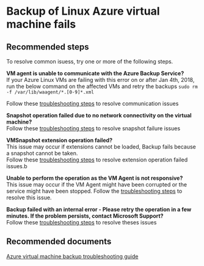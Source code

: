 <properties
	pageTitle="Backup of Linux Azure virtual machine fails"
	description="Linux VM Snapshot issues"
	service="microsoft.recoveryservices"
	resource="vaults"
	authors="trinadhk"
	displayOrder="1"
	selfHelpType="resource"
	supportTopicIds="32553276"
	resourceTags=""
	productPesIds="15207"
	cloudEnvironments="public"
/>

# Backup of Linux Azure virtual machine fails

## **Recommended steps**
To resolve common isuess, try one or more of the following steps.

**VM agent is unable to communicate with the Azure Backup Service?** <br>
If your Azure Linux VMs are failing with this error on or after Jan 4th, 2018, run the below command on the affected VMs and retry the backups
` sudo rm -f /var/lib/waagent/*.[0-9]*.xml `

Follow these [troubleshooting steps](https://aka.ms/iaasvmbackuptshoot1) to resolve communication issues <br>

**Snapshot operation failed due to no network connectivity on the virtual machine?** <br>
Follow these [troubleshooting steps](https://aka.ms/iaasvmbackuptshoot2) to resolve snapshot failure issues <br>

**VMSnapshot extension operation failed?**<br>
This issue may occur if extensions cannot be loaded, Backup fails because a snapshot cannot be taken.<br>
Follow these [troubleshooting steps](https://aka.ms/iaasvmbackuptshoot3) to resolve extension operation failed issues.b

**Unable to perform the operation as the VM Agent is not responsive?**<br>
This issue may occur if the VM Agent might have been corrupted or the service might have been stopped. Follow the [troubleshooting steps](https://aka.ms/iaasvmbackuptshoot4) to resolve this issue.<br>

**Backup failed with an internal error - Please retry the operation in a few minutes. If the problem persists, contact Microsoft Support?**<br>
Follow these [troubleshooting steps](https://aka.ms/iaasvmbackuptshoot5) to resolve theses issues


## **Recommended documents**
[Azure virtual machine backup troubleshooting guide](https://azure.microsoft.com/documentation/articles/backup-azure-vms-troubleshoot/)<br>
